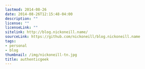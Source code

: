 ```yaml
---
lastmod: 2014-08-26
date: 2014-08-26T12:15:48-04:00
description: ""
license: ""
licenseLink: ""
sitelink: http://blog.nickoneill.name/
sourceLink: https://github.com/nickoneill/blog.nickoneill.name
tags:
- personal
- blog
thumbnail: /img/nickoneill-tn.jpg
title: authenticgeek
---
```



